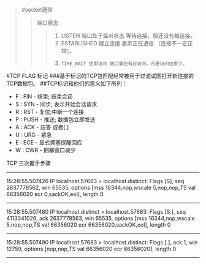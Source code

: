>#socket通信
>
>> 端口状态
>> >1.	LISTEN 端口处于监听状态 等待连接，但还没有被连接。
>> > 2.	ESTABLISHED 建立连接  表示正在通信 （连接不一定正常）。
>> > 3. 	TIME_WAIT 结束访问 端口曾经有过访问，凡是访问结束了。
>> > 
>> > 
>> > 
>> > 
>> > 


#TCP FLAG 标记
###基于标记的TCP包匹配经常被用于过滤试图打开新连接的TCP数据包。
##TCP标记和他们的意义如下所列：

* F : FIN - 结束; 结束会话
* S : SYN - 同步; 表示开始会话请求
* R : RST - 复位;中断一个连接
* P : PUSH - 推送; 数据包立即发送
* A : ACK - 应答 或者[.]
* U : URG - 紧急
* E : ECE - 显式拥塞提醒回应
* W : CWR - 拥塞窗口减少




TCP 三次握手步骤

*****
15:28:55.507426 IP localhost.57683 > localhost.distinct: Flags [S], seq 2637778562, win 65535, options [mss 16344,nop,wscale 5,nop,nop,TS val 66356020 ecr 0,sackOK,eol], length 0
***
15:28:55.507480 IP localhost.distinct > localhost.57683: Flags [S.], seq 4113041026, ack 2637778563, win 65535, options [mss 16344,nop,wscale 5,nop,nop,TS val 66356020 ecr 66356020,sackOK,eol], length 0
***
15:28:55.507490 IP localhost.57683 > localhost.distinct: Flags [.], ack 1, win 12759, options [nop,nop,TS val 66356020 ecr 66356020], length 0
****